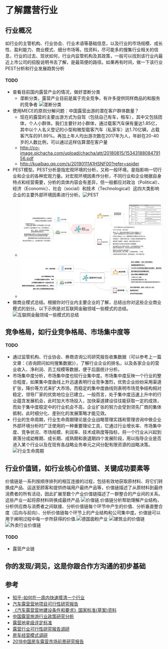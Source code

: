 # 了解露营行业

## 行业概况
如行业的主管机构、行业协会、行业术语等基础信息，以及行业的市场规模、成长性、盈利能力、商业模式、细分市场等。找资料，尽可能多的搜集行业相关的信息，行业的过去、现状如何，行业内监管机构及其政策，一般可以找到该行业内最近上市公司的招股说明书去了解，是最简便的路径。如果再有时间，做一下该行业PEST分析和行业发展趋势分析
#### TODO
* 查看目前国内露营产业的情况，做好垄断分类
  * 垄断分类，露营产业目前是属于完全竞争，有许多提供同样商品的和服务的竞争者 ![垄断分类](https://pic4.zhimg.com/80/v2-af660e472c1828b68699ffe51405bd46_hd.jpg)
* 使用MECE的原则分解问题：中国露营出游的潜在客户群体数量？
  * 现在的露营的主要出游方式为自驾（包括自己有车，租车），其中又包括团体，个人小群体。我们主要针对小群体，通过载客汽车保有量达1.85亿，其中以个人名义登记的小型和微型载客汽车（私家车）达1.70亿辆，占载客汽车的91.89%。再加上年人均出游次数在2017年为人，年龄在20-40岁的人数比例，可以通过这样估算潜在客户量
  * http://co-image.qichacha.com/upload/chacha/att/20180815/1534318808479156.pdf
  * http://kuaibao.qq.com/s/20190111A1HSNF00?refer=spider
* PEST模型。PEST分析是指宏观环境的分析，又称一般环境，是指影响一切行业和企业的各种宏观力量。对宏观环境因素作分析，不同行业和企业根据自身特点和经营需要，分析的具体内容会有差异，但一般都应对政治（Political）、经济（Economic）、社会（social）和技术（Technological）这四大类影响企业的主要外部环境因素进行分析。![PEST](https://pic3.zhimg.com/80/v2-0e72661eef86abc224a87b3c1bd3bfca_hd.jpg)
  * ![PEST露营](/images/pest-camping.png)
  * ![PEST房车](/images/pest-fangche.png)
* 做商业模式总结。根据你对行业内主要企业的了解，总结出你对这些企业商业模式的划分。以下示例是对互联网金融领域一些模式的总结。![互联网金融领域一些模式的总结](https://pic3.zhimg.com/80/v2-b1d572d85dbf09f87e7758bd6be903b2_hd.jpg)
## 竞争格局，如行业竞争格局、市场集中度等
#### TODO
* 通过监管机构、行业协会、券商咨询公司研究报告收集数据（可以参考上一篇文章：《咨询顾问如何搜集数据》），了解行业企业的排名，以及各家企业的营业收入、净利润、员工规模等数据，便于后面统计分析。
* 市场集中度分析，市场集中度也较行业集中度。市场集中度反映一个行业的整合程度，如果集中度曲线上升迅速表明行业竞争激烈，优势企业纷纷采用渠道扩张，降价等方式来扩大市场，而稳定的集中度曲线则表明市场竞争结构相对稳定，领导厂家的优势地位业已建立。一般而言，处于集中度迅速上升中的行业蕴含发展机会，此时加大市场投入，加快渠道建设往往能获取一定的成效，而处于集中度稳定中的行业机会不高，企业扩张的努力会受到领先厂商的集体抵制，此时细分化、差别化的发展策略才能见效。
* 行业的生命周期，行业生命周期理论是企业战略管理实践和管理咨询中做企业外部环境分析时广泛使用的一种重要理论工具，它通过行业增长率、市场集中度、竞争状况、市场规模、利润率、技术成熟度等指标，将一个行业从兴起到衰落分成幼稚期、成长期、成熟期和衰退期四个发展阶段，用以指导企业是否进入某个行业以及在现有各战略业务单元之间分配有限资源的战略决策。![行业生命周期](https://pic1.zhimg.com/80/v2-cb0d8950245f0bcb35bf709b6c59c429_hd.jpg)
## 行业价值链，如行业核心价值链、关键成功要素等
价值链是一系列按顺序排列的相互连接的过程，包括有效地获取原材料、将它们转换成产品、运送至顾客和提供终端用户最终产品等，价值链描述了从原材料到最终消费者的所有活动，因此扩展至数个产业价值链描述了一群整合的产业间的关系。这些产业一起将原材料转换成最终产品 ![价值链](https://pic4.zhimg.com/80/v2-e0b178180d4ea57b4519cdc981766441_hd.jpg).价值链分析帮助理解产业结构，分析供应商与消费者之间联接、分析价值链每个环节中产生的价值、分析垂直整合度（后向与前向）、分析价值链每个环节上的产业结构和公司集中度。价值链可以用于阐明过程中每一步所获得的价值.![德国面粉产业](https://pic1.zhimg.com/80/v2-7bc7f2f761d40964055b1a8ef1919a28_hd.jpg)
![建筑业的价值链](https://pic4.zhimg.com/80/v2-5c6d2b98d0bdb72a0e9c12bca6804f03_hd.jpg)
![外卖行业价值链](https://pic1.zhimg.com/80/v2-98affebff8c3e71099623a502bc79798_hd.jpg)
#### TODO
* 露营产业链
## 你的发现/洞见，这是你跟合作方沟通的初步基础

## 参考
* [知乎-如何在一周内快速摸清一个行业](https://www.zhihu.com/question/21324385/answer/803480065?)
* [汽车露营营地项目可行性研究报告](https://wenku.baidu.com/view/eb73064beffdc8d376eeaeaad1f34693daef1085.html)
* [《汽车露营营地建设条件和要求》国家标准(草案)资料](https://wenku.baidu.com/view/881bcd21b207e87101f69e3143323968011cf4ce.html)
* [中国露营旅游行业政策研究分析](https://wenku.baidu.com/view/69a7ad38974bcf84b9d528ea81c758f5f71f295b.html)
* [露营地星级评定标准](https://wenku.baidu.com/view/5d4078840a4e767f5acfa1c7aa00b52acfc79cf1.html)
* [露营行业可行性研究报告调研](https://wenku.baidu.com/view/1eb9ab6c710abb68a98271fe910ef12d2bf9a91d.html)
* [房车经营模式调研](https://wenku.baidu.com/view/d307c85c0066f5335b812157.html)
* [2018中国房车露营市场前景研究报告](http://co-image.qichacha.com/upload/chacha/att/20180815/1534318808479156.pdf)